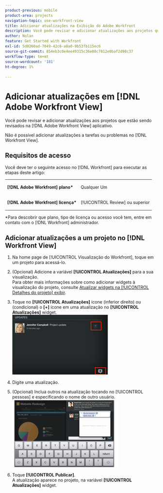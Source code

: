 ```yaml
---
product-previous: mobile
product-area: projects
navigation-topic: use-workfront-view
title: Adicionar atualizações na Exibição do Adobe Workfront
description: Você pode revisar e adicionar atualizações aos projetos que estão sendo revisados na [!DNL Adobe Workfront] Exibir aplicativo.
author: Nolan
feature: Get Started with Workfront
exl-id: 5d0260ad-7049-42c6-a8a0-9b53fb115ec6
source-git-commit: 854eb3c0e4ee49315c36e00c7012e0baf2d98c37
workflow-type: tm+mt
source-wordcount: '181'
ht-degree: 1%

---
```


# Adicionar atualizações em [!DNL Adobe Workfront View]

Você pode revisar e adicionar atualizações aos projetos que estão sendo revisados na [!DNL Adobe Workfront View] aplicativo.

Não é possível adicionar atualizações a tarefas ou problemas no [!DNL Workfront View].

## Requisitos de acesso

Você deve ter o seguinte acesso no [!DNL Workfront] para executar as etapas deste artigo:

<table style="table-layout:auto"> 
 <col> 
 </col> 
 <col> 
 </col> 
 <tbody> 
  <tr> 
   <td role="rowheader"><strong>[!DNL Adobe Workfront] plano*</strong></td> 
   <td> <p>Qualquer Um</p> </td> 
  </tr> 
  <tr> 
   <td role="rowheader"><strong>[!DNL Adobe Workfront] licença*</strong></td> 
   <td> <p>[!UICONTROL Review] ou superior</p> </td> 
  </tr> 
 </tbody> 
</table>

&#42;Para descobrir que plano, tipo de licença ou acesso você tem, entre em contato com o [!DNL Workfront] administrador.

## Adicionar atualizações a um projeto no [!DNL Workfront View]

1. Na home page de [!UICONTROL Visualização do Workfront], toque em um projeto para acessá-lo.
1. (Opcional) Adicione a variável **[!UICONTROL Atualizações]** para a sua visualização.\
   Para obter mais informações sobre como adicionar widgets à visualização do projeto, consulte [Atualizar widgets na [!UICONTROL Detalhes do projeto] exibir](../../../workfront-basics/mobile-apps/using-workfront-view/update-widgets-in-workfront-view.md).

1. Toque no **[!UICONTROL Atualizações]** ícone (inferior direito) ou (condicional) o **[+]** ícone em uma atualização no **[!UICONTROL Atualizações]** widget.\
   ![[!DNL workfront_view_updates_icon].png](assets/workfront-view-updates-icon-315x196.png)

1. Digite uma atualização.
1. (Opcional) Inclua outros na atualização tocando no [!UICONTROL pessoas] e especificando o nome de outro usuário.\
   ![](assets/screen-shot-2014-002-21-at-2.57.44-pm-350x222.png)

1. Toque **[!UICONTROL Publicar]**.\
   A atualização aparece no projeto, na variável **[!UICONTROL Atualizações]** widget.
